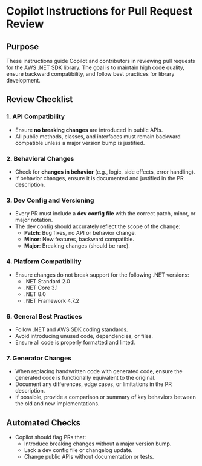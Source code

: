 # Copilot Instructions for Pull Request Review

## Purpose
These instructions guide Copilot and contributors in reviewing pull requests for the AWS .NET SDK library. The goal is to maintain high code quality, ensure backward compatibility, and follow best practices for library development.

## Review Checklist

### 1. API Compatibility
- Ensure **no breaking changes** are introduced in public APIs.
- All public methods, classes, and interfaces must remain backward compatible unless a major version bump is justified.

### 2. Behavioral Changes
- Check for **changes in behavior** (e.g., logic, side effects, error handling).
- If behavior changes, ensure it is documented and justified in the PR description.

### 3. Dev Config and Versioning
- Every PR must include a **dev config file** with the correct patch, minor, or major notation.
- The dev config should accurately reflect the scope of the change:
	- **Patch**: Bug fixes, no API or behavior change.
	- **Minor**: New features, backward compatible.
	- **Major**: Breaking changes (should be rare).

### 4. Platform Compatibility
- Ensure changes do not break support for the following .NET versions:
	- .NET Standard 2.0
	- .NET Core 3.1
	- .NET 8.0
	- .NET Framework 4.7.2

### 6. General Best Practices
- Follow .NET and AWS SDK coding standards.
- Avoid introducing unused code, dependencies, or files.
- Ensure all code is properly formatted and linted.

### 7. Generator Changes
- When replacing handwritten code with generated code, ensure the generated code is functionally equivalent to the original.
- Document any differences, edge cases, or limitations in the PR description.
- If possible, provide a comparison or summary of key behaviors between the old and new implementations.

## Automated Checks
- Copilot should flag PRs that:
	- Introduce breaking changes without a major version bump.
	- Lack a dev config file or changelog update.
	- Change public APIs without documentation or tests.
